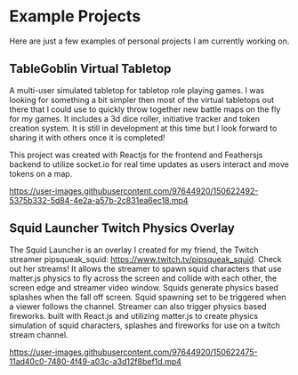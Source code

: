 # Example Projects
Here are just a few examples of personal projects I am currently working on.

## TableGoblin Virtual Tabletop
A multi-user simulated tabletop for tabletop role playing games. I was looking for something a bit simpler then most of the virtual tabletops out there that I could use to quickly throw together new battle maps on the fly for my games. It includes a 3d dice roller, initiative tracker and token creation system. It is still in development at this time but I look forward to sharing it with others once it is completed!

This project was created with Reactjs for the frontend and Feathersjs backend to utilize socket.io for real time updates as users interact and move tokens on a map.

https://user-images.githubusercontent.com/97644920/150622492-5375b332-5d84-4e2a-a57b-2c831ea6ec18.mp4


## Squid Launcher Twitch Physics Overlay
The Squid Launcher is an overlay I created for my friend, the Twitch streamer pipsqueak_squid: https://www.twitch.tv/pipsqueak_squid. Check out her streams! It allows the streamer to spawn squid characters that use matter.js physics to fly across the screen and collide with each other, the screen edge and streamer video window. Squids generate physics based splashes when the fall off screen. Squid spawning set to be triggered when a viewer follows the channel. Streamer can also trigger physics based fireworks.
built with React.js and utilizing matter.js to create physics simulation of squid characters, splashes and fireworks for use on a twitch stream channel.

https://user-images.githubusercontent.com/97644920/150622475-11ad40c0-7480-4f49-a03c-a3d12f8bef1d.mp4

